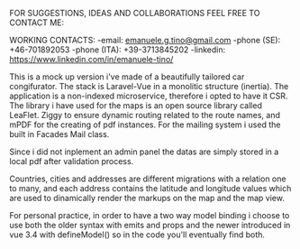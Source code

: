 FOR SUGGESTIONS, IDEAS AND COLLABORATIONS FEEL FREE TO CONTACT ME:

WORKING CONTACTS:
-email: emanuele.g.tino@gmail.com
-phone (SE): +46-701892053
-phone (ITA): +39-3713845202
-linkedin: https://www.linkedin.com/in/emanuele-tino/

This is a mock up version i've made of a beautifully tailored car congifurator.
The stack is Laravel-Vue in a monolitic structure (inertia).
The application is a non-indexed microservice, therefore i opted to have it CSR.
The library i have used for the maps is an open source library called LeaFlet. Ziggy to ensure dynamic routing related to the route names, and mPDF for the creating of pdf instances.
For the mailing system i used the built in Facades Mail class.

Since i did not inplement an admin panel the datas are simply stored in a local pdf after validation process.

Countries, cities and addresses are different migrations with a relation one to many, and each address contains the latitude and longitude values which are used to dinamically render the markups on the map and the map view.

For personal practice, in order to have a two way model binding i choose to use both the older syntax with emits and props and the newer introduced in vue 3.4 with defineModel() so in the code you'll eventually find both.
